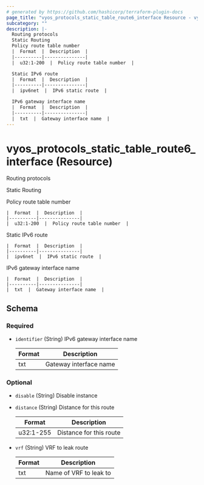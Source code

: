 ```yaml
---
# generated by https://github.com/hashicorp/terraform-plugin-docs
page_title: "vyos_protocols_static_table_route6_interface Resource - vyos"
subcategory: ""
description: |-
  Routing protocols
  Static Routing
  Policy route table number
  |  Format  |  Description  |
  |----------|---------------|
  |  u32:1-200  |  Policy route table number  |

  Static IPv6 route
  |  Format  |  Description  |
  |----------|---------------|
  |  ipv6net  |  IPv6 static route  |

  IPv6 gateway interface name
  |  Format  |  Description  |
  |----------|---------------|
  |  txt  |  Gateway interface name  |
---
```


# vyos_protocols_static_table_route6_interface (Resource)

Routing protocols

Static Routing

Policy route table number

    |  Format  |  Description  |
    |----------|---------------|
    |  u32:1-200  |  Policy route table number  |

Static IPv6 route

    |  Format  |  Description  |
    |----------|---------------|
    |  ipv6net  |  IPv6 static route  |

IPv6 gateway interface name

    |  Format  |  Description  |
    |----------|---------------|
    |  txt  |  Gateway interface name  |



<!-- schema generated by tfplugindocs -->
## Schema

### Required

- `identifier` (String) IPv6 gateway interface name

    |  Format  |  Description  |
    |----------|---------------|
    |  txt  |  Gateway interface name  |

### Optional

- `disable` (String) Disable instance
- `distance` (String) Distance for this route

    |  Format  |  Description  |
    |----------|---------------|
    |  u32:1-255  |  Distance for this route  |
- `vrf` (String) VRF to leak route

    |  Format  |  Description  |
    |----------|---------------|
    |  txt  |  Name of VRF to leak to  |
